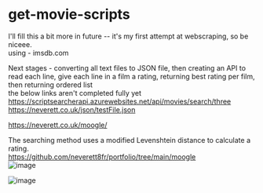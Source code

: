 # get-movie-scripts

I'll fill this a bit more in future -- it's my first attempt at webscraping, so be niceee.  
using - imsdb.com  
  
Next stages - converting all text files to JSON file, then creating an API to read each line, give each line in a film a rating, returning best rating per film, then returning ordered list  
the below links aren't completed fully yet  
https://scriptsearcherapi.azurewebsites.net/api/movies/search/three  
https://neverett.co.uk/json/testFile.json  
  
    
https://neverett.co.uk/moogle/  
  
The searching method uses a modified Levenshtein distance to calculate a rating.  
https://github.com/neverett8fr/portfolio/tree/main/moogle  
![image](https://user-images.githubusercontent.com/43852724/125872863-5aa5d9c8-22fc-45f5-a8e3-50d1abda9919.png)  

![image](https://user-images.githubusercontent.com/43852724/125872884-02a36b6f-d5b3-435e-88f0-c51227ad7e02.png)  
